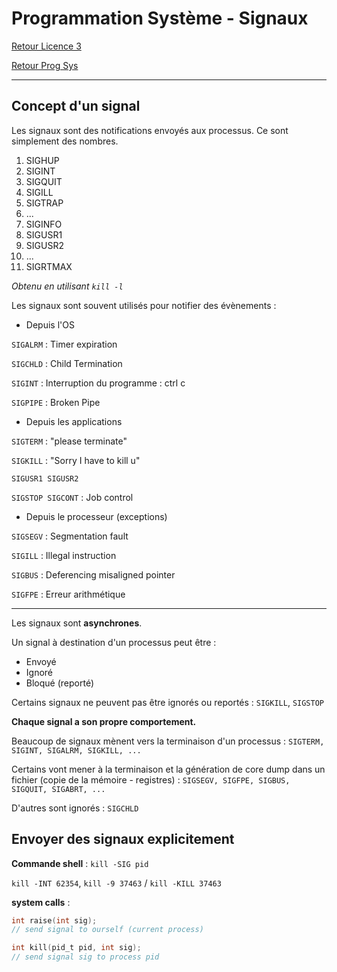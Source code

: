 # Programmation Système - Signaux

[Retour Licence 3](https://mcheungsen.github.io/cours/ "Licence 3")

[Retour Prog Sys](index.md)

---

## Concept d'un signal

Les signaux sont des notifications envoyés aux processus. Ce sont simplement des nombres.

1. SIGHUP
2. SIGINT
3. SIGQUIT
4. SIGILL
5. SIGTRAP
6. ...
29. SIGINFO
30. SIGUSR1
31. SIGUSR2
32. ...
64. SIGRTMAX

*Obtenu en utilisant `kill -l`*

Les signaux sont souvent utilisés pour notifier des évènements : 
- Depuis l'OS

`SIGALRM` : Timer expiration

`SIGCHLD` : Child Termination

`SIGINT` : Interruption du programme : ctrl c

`SIGPIPE` : Broken Pipe
- Depuis les applications

`SIGTERM` : "please terminate"

`SIGKILL` : "Sorry I have to kill u"

`SIGUSR1 SIGUSR2`

`SIGSTOP SIGCONT` : Job control

- Depuis le processeur (exceptions)

`SIGSEGV` : Segmentation fault

`SIGILL` : Illegal instruction

`SIGBUS` : Deferencing misaligned pointer

`SIGFPE` : Erreur arithmétique

------

Les signaux sont **asynchrones**.

Un signal à destination d'un processus peut être : 
- Envoyé
- Ignoré
- Bloqué (reporté)

Certains signaux ne peuvent pas être ignorés ou reportés : `SIGKILL`, `SIGSTOP`

**Chaque signal a son propre comportement.**

Beaucoup de signaux mènent vers la terminaison d'un processus : `SIGTERM, SIGINT, SIGALRM, SIGKILL, ...`

Certains vont mener à la terminaison et la génération de core dump dans un fichier (copie de la mémoire - registres) : `SIGSEGV, SIGFPE, SIGBUS, SIGQUIT, SIGABRT, ...`

D'autres sont ignorés : `SIGCHLD`

## Envoyer des signaux explicitement

**Commande shell** : `kill -SIG pid`

`kill -INT 62354`, `kill -9 37463` / `kill -KILL 37463`

**system calls** : 
```c
int raise(int sig);
// send signal to ourself (current process)

int kill(pid_t pid, int sig);
// send signal sig to process pid
```
